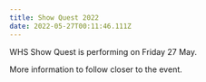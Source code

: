 ```yaml
---
title: Show Quest 2022
date: 2022-05-27T00:11:46.111Z
---
```

WHS Show Quest is performing on Friday 27 May.

More information to follow closer to the event.